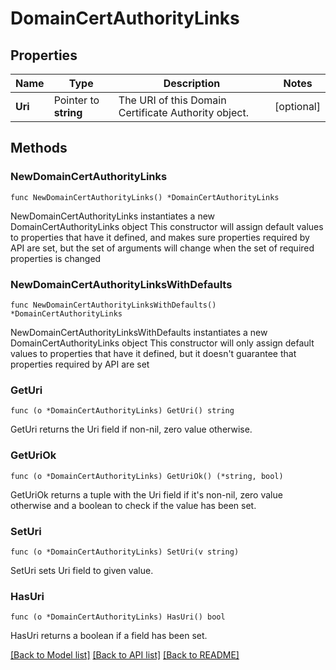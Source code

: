 # DomainCertAuthorityLinks

## Properties

Name | Type | Description | Notes
------------ | ------------- | ------------- | -------------
**Uri** | Pointer to **string** | The URI of this Domain Certificate Authority object. | [optional] 

## Methods

### NewDomainCertAuthorityLinks

`func NewDomainCertAuthorityLinks() *DomainCertAuthorityLinks`

NewDomainCertAuthorityLinks instantiates a new DomainCertAuthorityLinks object
This constructor will assign default values to properties that have it defined,
and makes sure properties required by API are set, but the set of arguments
will change when the set of required properties is changed

### NewDomainCertAuthorityLinksWithDefaults

`func NewDomainCertAuthorityLinksWithDefaults() *DomainCertAuthorityLinks`

NewDomainCertAuthorityLinksWithDefaults instantiates a new DomainCertAuthorityLinks object
This constructor will only assign default values to properties that have it defined,
but it doesn't guarantee that properties required by API are set

### GetUri

`func (o *DomainCertAuthorityLinks) GetUri() string`

GetUri returns the Uri field if non-nil, zero value otherwise.

### GetUriOk

`func (o *DomainCertAuthorityLinks) GetUriOk() (*string, bool)`

GetUriOk returns a tuple with the Uri field if it's non-nil, zero value otherwise
and a boolean to check if the value has been set.

### SetUri

`func (o *DomainCertAuthorityLinks) SetUri(v string)`

SetUri sets Uri field to given value.

### HasUri

`func (o *DomainCertAuthorityLinks) HasUri() bool`

HasUri returns a boolean if a field has been set.


[[Back to Model list]](../README.md#documentation-for-models) [[Back to API list]](../README.md#documentation-for-api-endpoints) [[Back to README]](../README.md)


